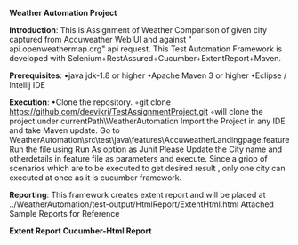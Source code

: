 **Weather Automation Project**

**Introduction**: This is Assignment of Weather Comparison of given city captured from Accuweather Web UI and against " api.openweathermap.org" api request. This Test Automation Framework is developed with Selenium+RestAssured+Cucumber+ExtentReport+Maven.

**Prerequisites**:
•java jdk-1.8 or higher
•Apache Maven 3 or higher
•Eclipse / Intellij IDE

**Execution**:
•Clone the repository.
◦git clone https://github.com/deevikri/TestAssignmentProject.git
◦will clone the project under currentPath\WeatherAutomation
Import the Project in any IDE and take Maven update.
Go to WeatherAutomation\src\test\java\features\AccuweatherLandingpage.feature
Run the file using Run As option as Junit
Please Update the City name and otherdetails in feature file as parameters and execute.
Since a griop of scenarios which are to be executed to get desired result , only one city can executed at once as it is cucumber framework.

**Reporting**: This framework creates extent report and will be placed at ../WeatherAutomation/test-output/HtmlReport/ExtentHtml.html
Attached Sample Reports for Reference

**Extent Report
Cucumber-Html Report**


